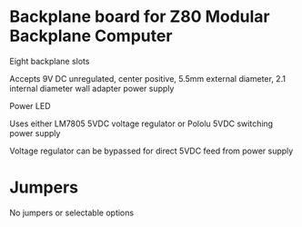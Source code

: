 # Backplane board for Z80 Modular Backplane Computer

Eight backplane slots

Accepts 9V DC unregulated, center positive, 5.5mm external diameter, 2.1 internal diameter wall adapter power supply

Power LED

Uses either LM7805 5VDC voltage regulator or Pololu 5VDC switching power supply

Voltage regulator can be bypassed for direct 5VDC feed from power supply

# Jumpers

No jumpers or selectable options
